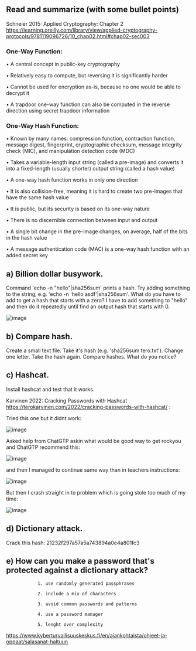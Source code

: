 ## Read and summarize (with some bullet points)
Schneier 2015: Applied Cryptography: Chapter 2 https://learning.oreilly.com/library/view/applied-cryptography-protocols/9781119096726/10_chap02.html#chap02-sec003

### One-Way Function:
•	A central concept in public-key cryptography

•	Relatively easy to compute, but reversing it is significantly harder

•	Cannot be used for encryption as-is, because no one would be able to decrypt it

•	A trapdoor one-way function can also be computed in the reverse direction using secret trapdoor information


### One-Way Hash Function:
•	Known by many names: compression function, contraction function, message digest, fingerprint, cryptographic checksum, message integrity check (MIC), and manipulation detection code (MDC)

•	Takes a variable-length input string (called a pre-image) and converts it into a fixed-length (usually shorter) output string (called a hash value)

•	A one-way hash function works in only one direction

•	It is also collision-free, meaning it is hard to create two pre-images that have the same hash value

•	It is public, but its security is based on its one-way nature

•	There is no discernible connection between input and output

•	A single bit change in the pre-image changes, on average, half of the bits in the hash value

•	A message authentication code (MAC) is a one-way hash function with an added secret key















## a) Billion dollar busywork. 
Command 'echo -n "hello"|sha256sum' prints a hash. Try adding something to the string, e.g. 'echo -n 'hello asdf'|sha256sum'. What do you have to add to get a hash that starts with a zero? I have to add something to "hello" and then do it repeatedly until find an output hash that starts with 0.


![image](https://github.com/user-attachments/assets/bd77c8f4-dccf-4ec8-9001-b37bb7b0916d)



## b) Compare hash.
Create a small text file. Take it's hash (e.g. 'sha256sum tero.txt'). Change one letter. Take the hash again. Compare hashes. What do you notice?

## c) Hashcat. 
Install hashcat and test that it works.

Karvinen 2022: Cracking Passwords with Hashcat https://terokarvinen.com/2022/cracking-passwords-with-hashcat/ :

Tried this one but it didnt work:

![image](https://github.com/user-attachments/assets/2a0eec97-5a0e-44d4-9aee-3f0fdefda9a6)

Asked help from ChatGTP askin what would be good way to get rockyou and ChatGTP recommend this: 

![image](https://github.com/user-attachments/assets/7240c831-7349-4e48-ac21-89566890cd3b)

and then I managed to continue same way than in teachers instructions:

![image](https://github.com/user-attachments/assets/1a11d7d2-2cf2-4345-8733-767d93c62b5a)

But then I crash straight in to problem which is going stole too much of my time: 

![image](https://github.com/user-attachments/assets/10557b6e-969e-4837-901a-47426b0d0f71)



## d) Dictionary attack. 
Crack this hash: 21232f297a57a5a743894a0e4a801fc3

## e) How can you make a password that's protected against a dictionary attack?

                1. use randomly generated passphrases
                
                2. include a mix of characters
                
                3. avoid common passwords and patterns
                
                4. use a password manager
                
                5. lenght over complexity



https://www.kyberturvallisuuskeskus.fi/en/ajankohtaista/ohjeet-ja-oppaat/salasanat-haltuun
